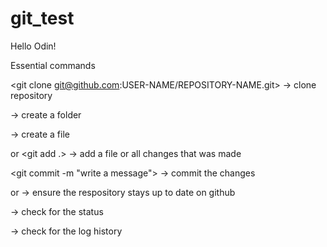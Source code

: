 # git_test
Hello Odin!

Essential commands

<git clone git@github.com:USER-NAME/REPOSITORY-NAME.git> -> clone repository

<mkdir foldername> -> create a folder

<touch filename.extension> -> create a file

<git add filename.extension> or <git add .> -> add a file or all changes that was made

<git commit -m "write a message"> -> commit the changes

<git push> or <git push origin main> -> ensure the respository stays up to date on github

<git status> -> check for the status

<git log> -> check for the log history
